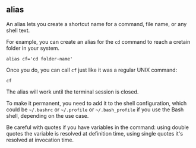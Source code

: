 ## alias

An alias lets you create a shortcut name for a command, file name, or any shell text.

For example, you can create an alias for the `cd` command to reach a cretain folder in your system.

```
alias cf='cd folder-name'
```

Once you do, you can call `cf` just like it was a regular UNIX command:

```
cf
```

The alias will work until the terminal session is closed.

To make it permanent, you need to add it to the shell
configuration, which could be `~/.bashrc` or `~/.profile` or
`~/.bash_profile` if you use the Bash shell, depending on the use case.

Be careful with quotes if you have variables in the command: using double quotes the variable is resolved at definition time, using single quotes it's resolved at invocation time.
